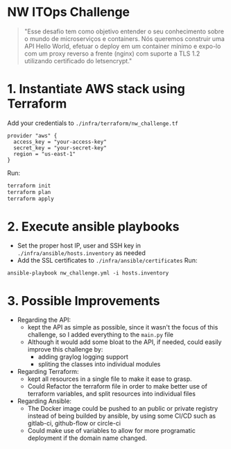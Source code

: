 # NW ITOps Challenge

> "Esse desafio tem como objetivo entender o seu conhecimento sobre o mundo de microserviços e containers. Nós queremos construir uma API Hello World, efetuar o deploy em um container mínimo e expo-lo com um proxy reverso a frente (nginx) com suporte a TLS 1.2 utilizando certificado do letsencrypt."

# 1. Instantiate AWS stack using Terraform

Add your credentials to `./infra/terraform/nw_challenge.tf`

```
provider "aws" {
  access_key = "your-access-key"
  secret_key = "your-secret-key"
  region = "us-east-1"
}
```

Run:

```sh
terraform init
terraform plan
terraform apply
```

# 2. Execute ansible playbooks
- Set the proper host IP, user and SSH key in `./infra/ansible/hosts.inventory` as needed
- Add the SSL certificates to `./infra/ansible/certificates`
Run:
```
ansible-playbook nw_challenge.yml -i hosts.inventory
```

# 3. Possible Improvements
- Regarding the API:
  - kept the API as simple as possible, since it wasn't the focus of this challenge, so I added everything to the `main.py` file
  - Although it would add some bloat to the API, if needed, could easily improve this challenge by:
    - adding graylog logging support
    - spliting the classes into individual modules
- Regarding Terraform:
  - kept all resources in a single file to make it ease to grasp.
  - Could Refactor the terraform file in order to make better use of terraform variables, and split resources into individual files
- Regarding Ansible:
  - The Docker image could be pushed to an public or private registry instead of being builded by ansible, by using some CI/CD such as gitlab-ci, github-flow or circle-ci
  - Could make use of variables to allow for more programatic deployment if the domain name changed.
